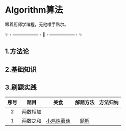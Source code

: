 # Algorithm算法
跟着厨师学编程，无他唯手熟尔。

✨・――――――・🌟・――――――・✨

## 1.方法论





## 2.基础知识





## 3.刷题实践
| 序号 | 题目     | 美食 | 解题方法 | 方法归纳 |
| :--: | -------- | ---- | :------: | :------: |
|  2   | 两数相加 |      |          |          |
|  1   | 两数之和 |  [小鸡炖蘑菇](https://leetcode.cn/problems/two-sum/description/) |   [题解](https://leetcode.cn/problems/two-sum/description/)       |          |

